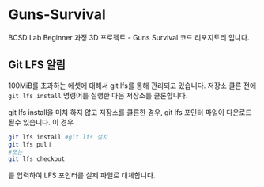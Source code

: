 # Guns-Survival
BCSD Lab Beginner 과정 3D 프로젝트 - Guns Survival 코드 리포지토리 입니다.

## Git LFS 알림
100MiB를 초과하는 에셋에 대해서 git lfs를 통해 관리되고 있습니다. 저장소 클론 전에 `git lfs install` 명령어를 실행한 다음 저장소를 클론합니다.

git lfs install을 미처 하지 않고 저장소를 클론한 경우, git lfs 포인터 파일이 다운로드될수 있습니다. 이 경우
```bash
git lfs install #git lfs 설치
git lfs pulㅣ
#또는
git lfs checkout
```
를 입력하여 LFS 포인터를 실제 파일로 대체합니다.
